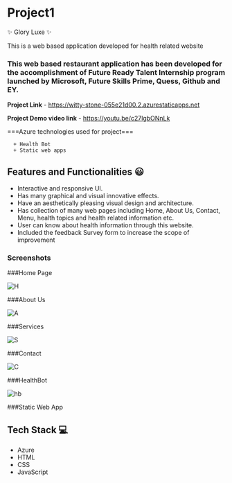 # Project1
✨ Glory Luxe ✨

This is a web based application developed for health related website

### This web based restaurant application has been developed for the accomplishment of Future Ready Talent Internship program launched by Microsoft, Future Skills Prime, Quess, Github and EY.


**Project Link** - https://witty-stone-055e21d00.2.azurestaticapps.net



**Project Demo video link** - https://youtu.be/c27lgbONnLk


===Azure technologies used for project===
      
      + Health Bot
      + Static web apps


## Features and Functionalities 😃

- Interactive and responsive UI.
- Has many graphical and visual innovative effects.
- Have an aesthetically pleasing visual design and architecture.
- Has collection of many web pages including Home, About Us, Contact, Menu, health topics and health related information etc.
- User can know about health information through this website.
- Included the feedback Survey form to increase the scope of improvement 

### Screenshots
###Home Page


![H](https://user-images.githubusercontent.com/111440383/201911059-5043ff2b-099d-49f8-a17f-d796a36efdba.jpg)



###About Us


![A](https://user-images.githubusercontent.com/111440383/201910825-a25f65fa-cfc4-484c-84a0-d46008bb0db0.jpg)



###Services


![S](https://user-images.githubusercontent.com/111440383/201910857-88cb00c7-2733-4f1b-a257-dd9420537898.jpg)


###Contact


![C](https://user-images.githubusercontent.com/111440383/201910893-a1e193e2-e719-4d3f-aa0b-a1113b939054.jpg)



###HealthBot

![hb](https://user-images.githubusercontent.com/111440383/201910916-5c6a1fa6-8478-4f7c-ae2c-def21e3bcb83.jpg)


###Static Web App



 
 
## Tech Stack 💻

- Azure
- HTML
- CSS
- JavaScript
